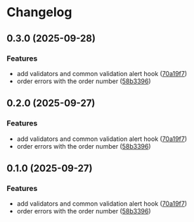 # Changelog

## 0.3.0 (2025-09-28)

### Features

* add validators and common validation alert hook ([70a19f7](https://github.com/ggv3/vite-example/commit/70a19f793b06ac2dd15eeb524ebdb49095c129c7))
* order errors with the order number ([58b3396](https://github.com/ggv3/vite-example/commit/58b3396a04264e2f27dd018b037c450b6987cb6b))

## 0.2.0 (2025-09-27)

### Features

* add validators and common validation alert hook ([70a19f7](https://github.com/ggv3/vite-example/commit/70a19f793b06ac2dd15eeb524ebdb49095c129c7))
* order errors with the order number ([58b3396](https://github.com/ggv3/vite-example/commit/58b3396a04264e2f27dd018b037c450b6987cb6b))

## 0.1.0 (2025-09-27)

### Features

* add validators and common validation alert hook ([70a19f7](https://github.com/ggv3/vite-example/commit/70a19f793b06ac2dd15eeb524ebdb49095c129c7))
* order errors with the order number ([58b3396](https://github.com/ggv3/vite-example/commit/58b3396a04264e2f27dd018b037c450b6987cb6b))
